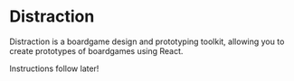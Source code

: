 # Distraction

Distraction is a boardgame design and prototyping toolkit, allowing you to create prototypes of boardgames using React.

Instructions follow later!